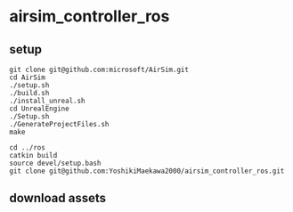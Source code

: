 # airsim_controller_ros

## setup
```
git clone git@github.com:microsoft/AirSim.git  
cd AirSim  
./setup.sh  
./build.sh 
./install_unreal.sh
cd UnrealEngine
./Setup.sh  
./GenerateProjectFiles.sh  
make

cd ../ros  
catkin build
source devel/setup.bash  
git clone git@github.com:YoshikiMaekawa2000/airsim_controller_ros.git  
```
## download assets

